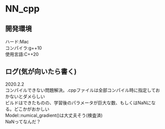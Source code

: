 # NN_cpp
## 開発環境
ハード:Mac<br>
コンパイラ:g++10<br>
使用言語:C++20<br>

## ログ(気が向いたら書く)

2020.2.2<br>
コンパイルできない問題解決。.cppファイルは全部コンパイル時に指定しておかないとダメらしい<br>
ビルドはできたものの、学習後のパラメータが巨大な数、もしくはNaNになる。どこかがおかしい<br>
Model::numical_gradient()は大丈夫そう(検査済)<br>
NaNってなんだ？<br>
